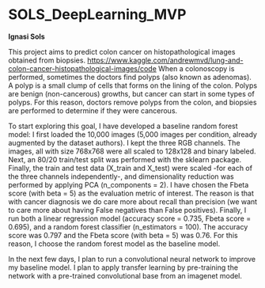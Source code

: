 # SOLS_DeepLearning_MVP

**Ignasi Sols**

This project aims to predict colon cancer on histopathological images obtained from biopsies. https://www.kaggle.com/andrewmvd/lung-and-colon-cancer-histopathological-images/code 
When a colonoscopy is performed, sometimes the doctors find polyps (also known as adenomas). A polyp is a small clump of cells that forms on the lining of the colon. Polyps are benign (non-cancerous) growths, but cancer can start in some types of polyps. For this reason, doctors remove polyps from the colon, and biopsies are performed to determine if they were cancerous.

To start exploring this goal, I have developed a baseline random forest model:
I first loaded the 10,000 images (5,000 images per condition, already augmented by the dataset authors). I kept the three RGB channels. The images, all with size 768x768 were all scaled to 128x128 and binary labeled.
Next, an 80/20 train/test split was performed with the sklearn package. 
Finally, the train and test data (X_train and X_test) were scaled -for each of the three channels independently-, and dimensionality reduction was performed by applying PCA (n_components = 2). 
I have chosen the Fbeta score (with beta = 5) as the evaluation metric of interest. The reason is that with cancer diagnosis we do care more about recall than precision (we want to care more about having False negatives than False positives).
Finally, I run both a linear regression model (accuracy score = 0.735, Fbeta score = 0.695), and a random forest classifier (n_estimators = 100). The accuracy score was 0.797 and the Fbeta score (with beta = 5) was 0.76. For this reason, I choose the random forest model as the baseline model.

In the next few days, I plan to run a convolutional neural network to improve my baseline model. I plan to apply transfer learning by pre-training the network with a pre-trained convolutional base from an imagenet model. 

